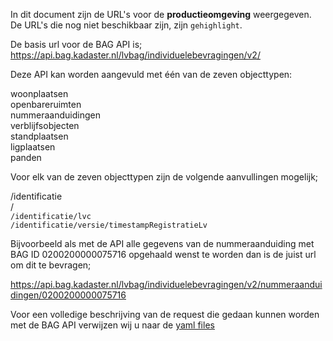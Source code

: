 In dit document zijn de URL's voor de **productieomgeving** weergegeven. De URL's die nog niet beschikbaar zijn, zijn ```gehighlight```.

De basis url voor de BAG API is; https://api.bag.kadaster.nl/lvbag/individuelebevragingen/v2/

Deze API kan worden aangevuld met één van de zeven objecttypen:  

  
woonplaatsen  
openbareruimten  
nummeraanduidingen  
verblijfsobjecten  
standplaatsen  
ligplaatsen  
panden  
  
Voor elk van de zeven objecttypen zijn de volgende aanvullingen mogelijk;  
  
/identificatie  
/  
```/identificatie/lvc```  
```/identificatie/versie/timestampRegistratieLv```  
  
Bijvoorbeeld als met de API alle gegevens van de nummeraanduiding met BAG ID 0200200000075716 opgehaald wenst te worden dan is de juist url om dit te bevragen;  
  
https://api.bag.kadaster.nl/lvbag/individuelebevragingen/v2/nummeraanduidingen/0200200000075716  
  
Voor een volledige beschrijving van de request die gedaan kunnen worden met de BAG API verwijzen wij u naar de [yaml files](https://github.com/lvbag/BAG-API/tree/master/Technische%20specificatie/Yaml's/BAG%20API%20Individuele%20Bevragingen) 
